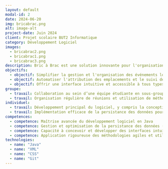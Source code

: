 ```yaml
---
layout: default
modal-id: 2
date: 2024-06-20
img: bricabrac.png
alt: image-alt
project-date: Juin 2024
client: Projet scolaire BUT2 Informatique
category: Développement Logiciel
images:
  - bricabrac2.png
  - bricabrac1.png
  - bricabrac3.png
description: Bric à Brac est une solution innovante pour l'organisation de brocantes, destinée principalement aux associations. Cette application s'inscrit dans le domaine de l'événementiel local. Ces événements sont souvent organisés par des municipalités, des associations, des professionnels du secteur ou même des particuliers. <br> <br> L’objectif principal de cette application est de simplifier l'organisation des brocantes pour les utilisateur en leur fournissant une interface intuitive et efficace pour gérer tous les aspects de l'événement. Cela inclut notamment la gestion des stands, l'attribution des emplacements, la collecte des informations des marchands, et le suivi des revenus générés.
objectifs:
  - objectif: Simplifier la gestion et l'organisation des événements locaux tels que les brocantes
  - objectif: Automatiser l'attribution des emplacements et le suivi des inscriptions
  - objectif: Offrir une interface intuitive et accessible à tous types d’utilisateurs
groupe:
  - travail: Collaboration au sein d’une équipe étudiante en sous-groupes spécialisés dans l’analyse des besoins, la conception logicielle, la persistance des données, et les interfaces utilisateur
  - travail: Organisation régulière de réunions et utilisation de méthodes agiles pour assurer une progression constante
individuel:
  - travail: Développement principal du logiciel, y compris la conception et la mise en place des fonctionnalités clés
  - travail: Implémentation efficace de la persistance des données pour assurer la fiabilité et la stabilité du système
competences:
  - competence: Maîtrise avancée du développement logiciel en Java
  - competence: Gestion et optimisation de la persistance des données (fichiers XML et bases de données)
  - competence: Capacité à concevoir et développer des interfaces intuitives et ergonomiques
  - competence: Application rigoureuse des méthodologies agiles et utilisation avancée d’outils de gestion de versions (Git)
technologies:
  - name: "Java"
  - name: "XML"
  - name: "CSS"
  - name: "Git"
---
```

